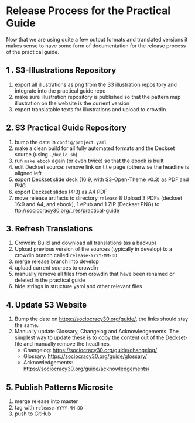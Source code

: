 # Release Process for the Practical Guide

Now that we are using quite a few  output formats and translated versions it makes sense to have some form of documentation for the release process of the practical guide. 

## 1 . S3-Illustrations Repository

1. export all illustrations as png from the S3 illustration repository and integrate into the practical guide repo
2. make sure illustration repository is published so that the pattern map illustration on the website is the current version
3. export translatable texts for illustrations and upload to crowdin

## 2. S3 Practical Guide Repository

1. bump the date in `config/project.yaml`
2. make a clean build for all fully automated formats  and the Deckset source (using `./build.sh`)
3. run `make ebook` again (or even twice) so that the ebook is built
4. edit Deckset source: remove link on title page (otherwise the headline is aligned left
5. export Deckset slide deck (16:9, with S3-Open-Theme v0.3) as PDF and PNG
6. export Deckset slides (4:3) as A4 PDF
7. move release artifacts to directory `release`
8 Upload 3 PDFs (deckset 16:9 and A4, and ebook), 1 ePub and 1 ZIP (Deckset PNG) to <ftp://sociocracy30.org/_res/practical-guide>

## 3. Refresh Translations

1. Crowdin: Build and download all translations (as a backup)
2. Upload previous version of the sources (typically in develop) to a crowdin branch called `release-YYYY-MM-DD`
3. merge release branch into develop
4. upload current sources to crowdin
5. manually remove all files from crowdin that have been renamed or deleted in the practical guide
6. hide strings in structure.yaml and other relevant files

## 4. Update S3 Website

1. Bump the date on <https://sociocracy30.org/guide/>, the links should stay the same.
2. Manually update Glossary, Changelog and Acknowledgements. The simplest way to update these is to copy the content out of the Deckset-file and manually remove the headlines.
	- Changelog: <https://sociocracy30.org/guide/changelog/>
	- Glossary: <https://sociocracy30.org/guide/glossary/>
	- Acknowledgements: <https://sociocracy30.org/guide/acknowledgements/>

## 5. Publish Patterns Microsite

1. merge release into master 
2. tag with `release-YYYY-MM-DD`
3. push to GitHub